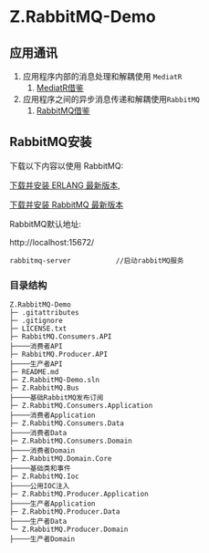 # Z.RabbitMQ-Demo

## 应用通讯

1. 应用程序内部的消息处理和解耦使用 `MediatR`
   1. [MediatR借鉴](https://www.cnblogs.com/yaopengfei/p/16672851.html)
2. 应用程序之间的异步消息传递和解耦使用`RabbitMQ `
   1. [RabbitMQ借鉴](https://www.cnblogs.com/CKExp/p/16533386.html)

## RabbitMQ安装

下载以下内容以使用 RabbitMQ:

[下载并安装 ERLANG 最新版本](https://www.erlang.org/downloads),

[下载并安装 RabbitMQ 最新版本](https://www.rabbitmq.com/download.html)

RabbitMQ默认地址: 

http://localhost:15672/

```
rabbitmq-server           //启动rabbitMQ服务
```

### 目录结构
```
Z.RabbitMQ-Demo
├─ .gitattributes
├─ .gitignore
├─ LICENSE.txt
├─ RabbitMQ.Consumers.API
├────消费者API
├─ RabbitMQ.Producer.API
├────生产者API
├─ README.md
├─ Z.RabbitMQ-Demo.sln
├─ Z.RabbitMQ.Bus
├────基础RabbitMQ发布订阅
├─ Z.RabbitMQ.Consumers.Application
├────消费者Application
├─ Z.RabbitMQ.Consumers.Data
├────消费者Data
├─ Z.RabbitMQ.Consumers.Domain
├────消费者Domain
├─ Z.RabbitMQ.Domain.Core
├────基础类和事件
├─ Z.RabbitMQ.Ioc
├────公用IOC注入
├─ Z.RabbitMQ.Producer.Application
├────生产者Application
├─ Z.RabbitMQ.Producer.Data
├────生产者Data
└─ Z.RabbitMQ.Producer.Domain
├────生产者Domain
```